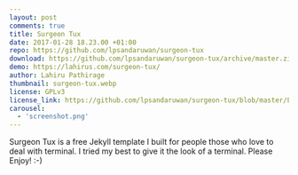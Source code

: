 ```yaml
---
layout: post
comments: true
title: Surgeon Tux
date: 2017-01-28 18.23.00 +01:00
repo: https://github.com/lpsandaruwan/surgeon-tux
download: https://github.com/lpsandaruwan/surgeon-tux/archive/master.zip
demo: https://lahirus.com/surgeon-tux/
author: Lahiru Pathirage
thumbnail: surgeon-tux.webp
license: GPLv3
license_link: https://github.com/lpsandaruwan/surgeon-tux/blob/master/LICENSE
carousel:
  - 'screenshot.png'
---
```


Surgeon Tux is a free Jekyll template I built for people those who love to deal with terminal. I tried my best to give it the look of a terminal.
Please Enjoy! :-)
